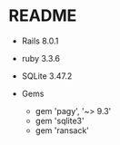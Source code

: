 # README



* Rails 8.0.1
* ruby 3.3.6
* SQLite 3.47.2


* Gems
  - gem 'pagy', '~> 9.3'
  - gem 'sqlite3'
  - gem 'ransack'


